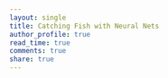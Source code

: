 ```yaml
---
layout: single
title: Catching Fish with Neural Nets
author_profile: true
read_time: true
comments: true
share: true
---
```


